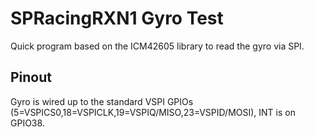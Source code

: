 # SPRacingRXN1 Gyro Test

Quick program based on the ICM42605 library to read the gyro via SPI.

## Pinout

Gyro is wired up to the standard VSPI GPIOs (5=VSPICS0,18=VSPICLK,19=VSPIQ/MISO,23=VSPID/MOSI), INT is on GPIO38.

